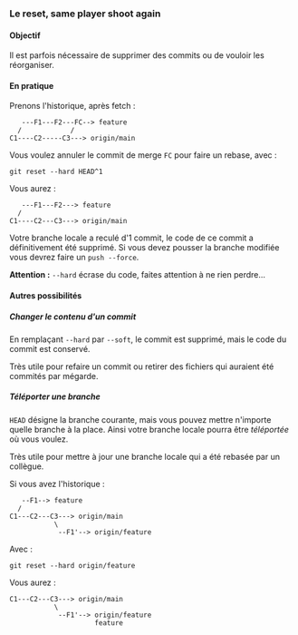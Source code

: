 ### Le reset, same player shoot again

#### Objectif

Il est parfois nécessaire de supprimer des commits ou de vouloir les réorganiser.

#### En pratique

Prenons l'historique, après fetch :

```
   ---F1---F2---FC--> feature
  /            /
C1----C2-----C3---> origin/main
```

Vous voulez annuler le commit de merge `FC` pour faire un rebase, avec :

```
git reset --hard HEAD^1
```

Vous aurez :

```
   ---F1---F2---> feature
  /
C1----C2---C3---> origin/main
```

Votre branche locale a reculé d'1 commit, le code de ce commit a définitivement été supprimé.
Si vous devez pousser la branche modifiée vous devrez faire un `push --force`.

**Attention :** `--hard` écrase du code, faites attention à ne rien perdre...

#### Autres possibilités

##### Changer le contenu d'un commit

En remplaçant `--hard` par `--soft`, le commit est supprimé, mais le code du commit est conservé.

Très utile pour refaire un commit ou retirer des fichiers qui auraient été commités par mégarde.

##### Téléporter une branche

`HEAD` désigne la branche courante, mais vous pouvez mettre n'importe quelle branche à la place.
Ainsi votre branche locale pourra être _téléportée_ où vous voulez. 

Très utile pour mettre à jour une branche locale qui a été rebasée par un collègue.

Si vous avez l'historique :

```
   --F1--> feature
  /
C1---C2---C3---> origin/main
           \
            --F1'--> origin/feature
```

Avec :

```
git reset --hard origin/feature
```

Vous aurez :

```
C1---C2---C3---> origin/main
           \
            --F1'--> origin/feature
                     feature
```
